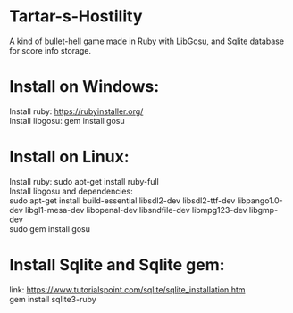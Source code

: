 # Tartar-s-Hostility
A kind of bullet-hell game made in Ruby with LibGosu, and Sqlite database for score info storage.

# Install on Windows:  
Install ruby: https://rubyinstaller.org/  
Install libgosu: gem install gosu  
# Install on Linux:  
Install ruby: sudo apt-get install ruby-full  
Install libgosu and dependencies:  
sudo apt-get install build-essential libsdl2-dev libsdl2-ttf-dev libpango1.0-dev
           libgl1-mesa-dev libopenal-dev libsndfile-dev libmpg123-dev libgmp-dev  
sudo gem install gosu
# Install Sqlite and Sqlite gem:
link: https://www.tutorialspoint.com/sqlite/sqlite_installation.htm  
gem install sqlite3-ruby  
